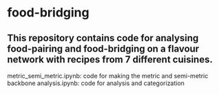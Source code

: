 # food-bridging
This repository contains code for analysing food-pairing and food-bridging on a flavour network with recipes from 7 different cuisines.
---
metric_semi_metric.ipynb: code for making the metric and semi-metric backbone
analysis.ipynb: code for analysis and categorization 
